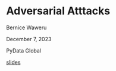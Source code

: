 # Adversarial Atttacks 

Bernice Waweru


December 7, 2023


PyData Global

[slides](./Adversarial%20Attacks.pdf)

